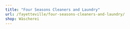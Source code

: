 ```yaml
---
title: "Four Seasons Cleaners and Laundry"
url: /fayetteville/four-seasons-cleaners-and-laundry/
shop: Wäscherei
---
```

